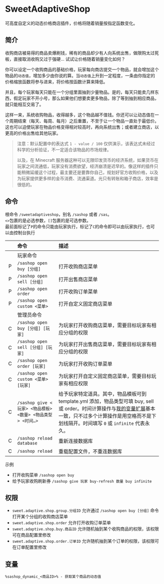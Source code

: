 # SweetAdaptiveShop

可高度自定义的动态价格商店插件，价格将随着销量按指定函数变化。

## 简介

收购商店被易得的商品卖爆刷钱，稀有的商品却少有人向系统出售，做限购太过死板，直接取消收购又过于强硬… 试试让价格随着销量变化如何？

你可以设定一个收购商品的基础价格，玩家每向商店提交一个物品，就会增加这个物品的`动态值`，增加多少由你说的算。当`动态值`上升到一定程度，一条由你指定的价格缩放函数将参与进来，将价格按函数计算来降低。

并且，每个玩家每天只能在一个分组里面抽到少量物品。是的，每天只能卖几样东西，假定玩家不开小号，那么如果他们想要卖更多物品，除了等到抽到相应商品，就只能相互交易了。

这样一来，系统收购物品，收得越多，这个物品越不值钱。你还可以让动态值在一个周期结束（每天、每周、每月）之后重置，不至于让一个物品一直处于最低价。这也可以迫使玩家在物品价格变得相对较高时，再向系统出售；或者建立商店，以更高的价格出售给其他玩家。

> 注意：默认配置中的表达式 `1 - value / 100` 仅供演示，该表达式未经过科学的分析验证，不一定适合该物品的市场规律。
>
> 以及，在 Minecraft 服务器这种可以无限印发货币的经济系统，如果货币在玩家之间流通低，玩家没有消费欲望，经济崩溃是迟早的。像这样的插件只能稍微延缓这个过程，最主要还是要靠你自己，规划好官方收购价格，以及为玩家提供更多样的金币消费、流通渠道。光只有转账和箱子商店，效率是很低的。

## 命令

根命令 `/sweetadaptiveshop`，别名 `/sashop` 或者 `/sas`。  
`<>`包裹的是必选参数，`[]`包裹的是可选参数。  
最前面标记了`P`的命令只能由玩家执行，标记了`C`的命令即可以由玩家执行，也可以由控制台执行

| 　  | 命令                                           | 描述                                                                                                                                                                        |
|:--:|:---------------------------------------------|:--------------------------------------------------------------------------------------------------------------------------------------------------------------------------|
| 　  | 玩家命令                                         |                                                                                                                                                                           |
| P  | `/sashop open buy [分组]`                      | 打开收购商店菜单                                                                                                                                                                  |
| P  | `/sashop open sell [分组]`                     | 打开出售商店菜单                                                                                                                                                                  |
| P  | `/sashop open order`                         | 打开收购订单菜单                                                                                                                                                                  |
| P  | `/sashop open custom <菜单>`                   | 打开自定义固定商店菜单                                                                                                                                                               |
| 　  | 管理员命令                                        |                                                                                                                                                                           |
| C  | `/sashop open buy [分组] [玩家]`                 | 为玩家打开收购商店菜单，需要目标玩家有相应分组的权限                                                                                                                                                |
| C  | `/sashop open sell [分组] [玩家]`                | 为玩家打开出售商店菜单，需要目标玩家有相应分组的权限                                                                                                                                                |
| C  | `/sashop open order [玩家]`                    | 为玩家打开收购订单菜单                                                                                                                                                               |
| C  | `/sashop open custom <菜单> [玩家]`              | 为玩家打开自定义固定商店菜单，需要目标玩家有相应权限                                                                                                                                                |
| C  | `/sashop give <玩家> <物品模板> <数量> <物品类型> <时间…>` | 给予玩家特定道具。其中，物品模板可到 template.yml 添加，物品类型可填 buy, sell 或 order。时间计算操作与[我的变量扩展](https://www.minebbs.com/resources/9883)基本一致，只不过多个计算操作是用空格而不是下划线隔开。时间填写 `0` 或 `infinite` 代表永久。 |
| C  | `/sashop reload database`                    | 重新连接数据库                                                                                                                                                                   |
| C  | `/sashop reload`                             | 重载配置文件，不重连数据库                                                                                                                                                             |

示例
+ 打开收购菜单 `/sashop open buy`
+ 给予玩家收购刷新券 `/sashop give 玩家 buy-refresh 数量 buy infinite`

## 权限

+ `sweet.adaptive.shop.group.分组ID` 允许通过 `/sashop open buy [分组]` 命令打开某个分组的收购商店菜单
+ `sweet.adaptive.shop.order` 允许打开收购订单菜单
+ `sweet.adaptive.shop.buy.商品ID` 允许随机抽到某个收购商品的权限，该权限可在商品配置里修改
+ `sweet.adaptive.shop.order.订单ID` 允许随机抽到某个订单的权限，该权限可在订单配置里修改

## 变量

```
%sashop_dynamic_<商品ID>% - 获取某个商品的动态值
```
